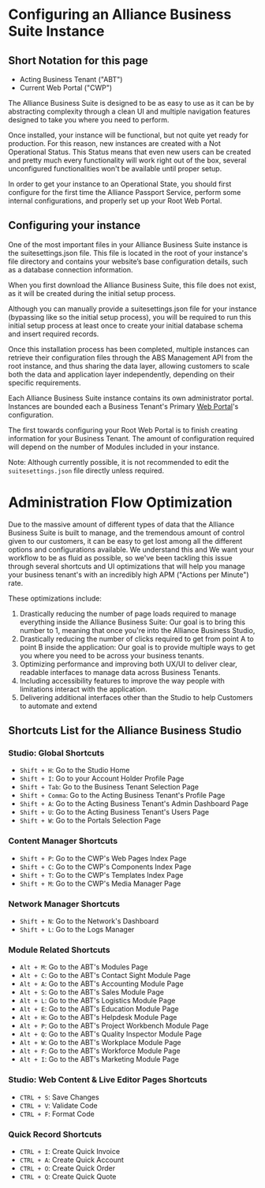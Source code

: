 # Configuring an Alliance Business Suite Instance

## Short Notation for this page

- Acting Business Tenant ("ABT") 
- Current Web Portal ("CWP") 

The Alliance Business Suite is designed to be as easy to use as it can be by abstracting complexity through a clean UI and multiple navigation features designed to take you where you need to perform.

Once installed, your instance will be functional, but not quite yet ready for production. For this reason, new instances are created with a Not Operational Status. This Status means that even new users can be created and pretty much every functionality will work right out of the box, several unconfigured functionalities won't be available until proper setup.

In order to get your instance to an Operational State, you should first configure for the first time the Alliance Passport Service, perform some internal configurations, and properly set up your Root Web Portal. 

## Configuring your instance
One of the most important files in your Alliance Business Suite instance is the suitesettings.json file. This file is located in the root of your instance's file directory and contains your website’s base configuration details, such as a database connection information.

When you first download the Alliance Business Suite, this file does not exist, as it will be created during the initial setup process.

Although you can manually provide a suitesettings.json file for your instance (bypassing like so the initial setup process), you will be required to run this initial setup process at least once to create your initial database schema and insert required records.

Once this installation process has been completed, multiple instances can retrieve their configuration files through the ABS Management API from the root instance, and thus sharing the data layer, allowing customers to scale both the data and application layer independently, depending on their specific requirements.

Each Alliance Business Suite instance contains its own administrator portal. Instances are bounded each a Business Tenant's Primary [Web Portal](/Web-Development/Web-Portals.md)'s configuration.

The first towards configuring your Root Web Portal is to finish creating information for your Business Tenant. The amount of configuration required will depend on the number of Modules included in your instance. 

Note: Although currently possible, it is not recommended to edit the `suitesettings.json` file directly unless required.

# Administration Flow Optimization

Due to the massive amount of different types of data that the Alliance Business Suite is built to manage, and the tremendous amount of control given to our customers, it can be easy to get lost among all the different options and configurations available. We understand this and We want your workflow to be as fluid as possible, so we've been tackling this issue through several shortcuts and UI optimizations that will help you manage your business tenant's with an incredibly high APM ("Actions per Minute") rate.

These optimizations include:

1. Drastically reducing the number of page loads required to manage everything inside the Alliance Business Suite: Our goal is to bring this number to 1, meaning that once you're into the Alliance Business Studio, 
2. Drastically reducing the number of clicks required to get from point A to point B inside the application: Our goal is to provide multiple ways to get you where you need to be across your business tenants.
3. Optimizing performance and improving both UX/UI to deliver clear, readable interfaces to manage data across Business Tenants.
4. Including accessibility features to improve the way people with limitations interact with the application.
5. Delivering additional interfaces other than the Studio to help Customers to automate and extend 




## Shortcuts List for the Alliance Business Studio

### Studio: Global Shortcuts

- `Shift + H`: Go to the Studio Home
- `Shift + I`: Go to your Account Holder Profile Page
- `Shift + Tab`: Go to the Business Tenant Selection Page
- `Shift + Comma`: Go to the Acting Business Tenant's Profile Page
- `Shift + A`: Go to the Acting Business Tenant's Admin Dashboard Page
- `Shift + U`: Go to the Acting Business Tenant's Users Page
- `Shift + W`: Go to the Portals Selection Page 

### Content Manager Shortcuts

- `Shift + P`: Go to the CWP's Web Pages Index Page 
- `Shift + C`: Go to the CWP's Components Index Page 
- `Shift + T`: Go to the CWP's Templates Index Page 
- `Shift + M`: Go to the CWP's Media Manager Page 

### Network Manager Shortcuts

- `Shift + N`: Go to the Network's Dashboard
- `Shift + L`: Go to the Logs Manager

### Module Related Shortcuts

- `Alt + M`: Go to the ABT's Modules Page 
- `Alt + C`: Go to the ABT's Contact Sight Module Page
- `Alt + A`: Go to the ABT's Accounting Module Page 
- `Alt + S`: Go to the ABT's Sales Module Page 
- `Alt + L`: Go to the ABT's Logistics Module Page 
- `Alt + E`: Go to the ABT's Education Module Page 
- `Alt + H`: Go to the ABT's Helpdesk Module Page 
- `Alt + P`: Go to the ABT's Project Workbench Module Page 
- `Alt + Q`: Go to the ABT's Quality Inspector Module Page 
- `Alt + W`: Go to the ABT's Workplace Module Page
- `Alt + F`: Go to the ABT's Workforce Module Page
- `Alt + I`: Go to the ABT's Marketing Module Page

### Studio: Web Content & Live Editor Pages Shortcuts

- `CTRL + S`: Save Changes
- `CTRL + V`: Validate Code
- `CTRL + F`: Format Code

### Quick Record Shortcuts

- `CTRL + I`: Create Quick Invoice
- `CTRL + A`: Create Quick Account
- `CTRL + O`: Create Quick Order
- `CTRL + Q`: Create Quick Quote
